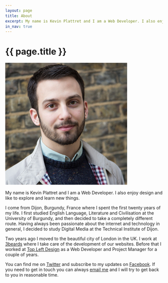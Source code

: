 ```yaml
---
layout: page
title: About
excerpt: My name is Kevin Plattret and I am a Web Developer. I also enjoy design and like to explore and learn new things.
in_nav: true
---
```


<div class="inwrap story clearfix">
  <h1>{{ page.title }}</h1>

  <img src="/assets/img/about-kevin.jpg" alt="{{ site.name }}">

  <p>My name is Kevin Plattret and I am a Web Developer. I also enjoy design and like to explore and learn new things.</p>

  <p>I come from Dijon, Burgundy, France where I spent the first twenty years of my life. I first studied English Language, Literature and Civilisation at the University of Burgundy, and then decided to take a completely different route. Having always been passionate about the internet and technology in general, I decided to study Digital Media at the Technical Institute of Dijon.</p>

  <p>Two years ago I moved to the beautiful city of London in the UK. I work at <a href="//3-beards.com" target="_blank">3beards</a> where I take care of the development of our websites. Before that I worked at <a href="//topleftdesign.com" target="_blank">Top Left Design</a> as a Web Developer and Project Manager for a couple of years.</p>

  <p>You can find me on <a href="//twitter.com/kplattret" target="_blank">Twitter</a> and subscribe to my updates on <a href="//www.facebook.com/kevinplattret" target="_blank">Facebook</a>. If you need to get in touch you can always <a href="mailto:kevin@plattret.me">email me</a> and I will try to get back to you in reasonable time.</p>
</div>
